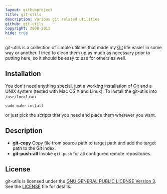 ```yaml
---
layout: githubproject
title: git-utils
description: Various git related utilities
github: git-utils
copyright: 2008-2011
hide: true
---
```


git-utils is a collection of simple utilities that made my [Git](http://git-scm.com) life easier in some way or another. I tried to clean them up as much as necessary prior to putting here, so it should be easy to use for others as well.

## Installation

You don't need anything special, just a working installation of [Git](http://git-scm.com) and a UNIX system (tested with Mac OS X and Linux). To install the git-utils into `/usr/local` run

```
sudo make install
```

or just pick the scripts that you need and place them wherever you want.

## Description

- <strong>git-copy</strong> Copy file from source path to target path and add the target path to the Git index.
- <strong>git-push-all</strong> Invoke `git-push` for all configured remote repositories.

## License

git-utils is licensed under the [GNU GENERAL PUBLIC LICENSE Version 3](http://www.gnu.org/licenses/gpl-3.0.html). See the [LICENSE](http://github.com/bmeurer/{{page.github}}/raw/master/LICENSE) file for details.
